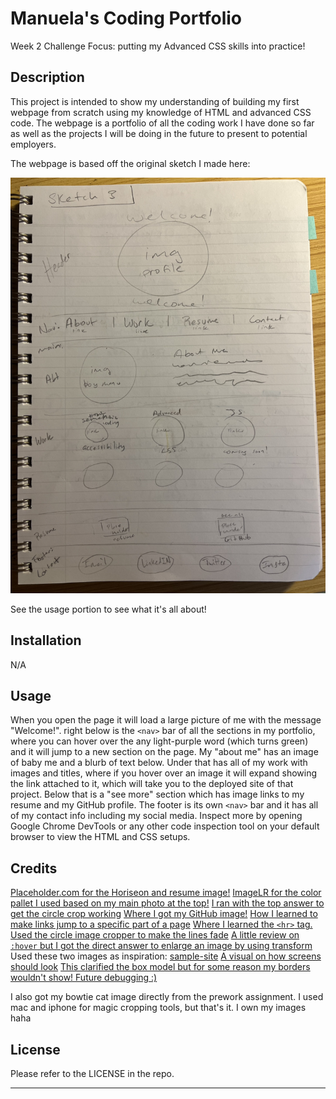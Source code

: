 # Manuela's Coding Portfolio
Week 2 Challenge Focus: putting my Advanced CSS skills into practice!

## Description

This project is intended to show my understanding of building my first webpage from scratch using my knowledge of HTML and advanced CSS code. The webpage is a portfolio of all the coding work I have done so far as well as the projects I will be doing in the future to present to potential employers. 

The webpage is based off the original sketch I made here:


![portfolio-sketch](./assets/images/css-portfolio-sketch.jpg)


See the usage portion to see what it's all about!

## Installation

N/A

## Usage

When you open the page it will load a large picture of me with the message "Welcome!". right below is the `<nav>` bar of all the sections in my portfolio, where you can hover over the any light-purple word (which turns green) and it will jump to a new section on the page. My "about me" has an image of baby me and a blurb of text below. Under that has all of my work with images and titles, where if you hover over an image it will expand showing the link attached to it, which will take you to the deployed site of that project. Below that is a "see more" section which has image links to my resume and my GitHub profile. The footer is its own `<nav>` bar and it has all of my contact info including my social media. Inspect more by opening Google Chrome DevTools or any other code inspection tool on your default browser to view the HTML and CSS setups.  

## Credits

[Placeholder.com for the Horiseon and resume image!](https://placeholder.com/)
[ImageLR for the color pallet I used based on my main photo at the top!](https://imagelr.com/)
[I ran with the top answer to get the circle crop working](https://stackoverflow.com/questions/26421274/css-circular-cropping-of-rectangle-image)
[Where I got my GitHub image!](https://github.com/logos)
[How I learned to make links jump to a specific part of a page](https://www.w3docs.com/snippets/html/how-to-create-an-anchor-link-to-jump-to-a-specific-part-of-a-page.html)
[Where I learned the `<hr>` tag. Used the circle image cropper to make the lines fade](https://www.w3schools.com/howto/howto_css_dividers.asp)
[A little review on `:hover` but I got the direct answer to enlarge an image by using transform](https://stackoverflow.com/questions/43288553/image-enlarge-on-hover)
Used these two images as inspiration:
[sample-site](https://i.ytimg.com/vi/6cidbUHNZRQ/maxresdefault.jpg)
[A visual on how screens should look](https://tse2.mm.bing.net/th?id=OIP.CabUO8g_fBp4uFRsDeo3xwHaDv&pid=Api)
[This clarified the box model but for some reason my borders wouldn't show! Future debugging :)](https://www.w3schools.com/Css/css_boxmodel.asp)

I also got my bowtie cat image directly from the prework assignment. I used mac and iphone for magic cropping tools, but that's it. I own my images haha

## License
Please refer to the LICENSE in the repo.

---


